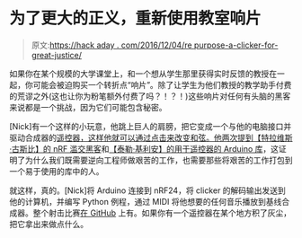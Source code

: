 # 为了更大的正义，重新使用教室响片

> 原文:[https://hack aday . com/2016/12/04/re purpose-a-clicker-for-great-justice/](https://hackaday.com/2016/12/04/repurpose-a-clicker-for-great-justice/)

如果你在某个规模的大学课堂上，和一个想从学生那里获得实时反馈的教授在一起，你可能会被迫购买一个转折点“响片”。除了让学生为他们教授的教学助手付费的荒谬之外(这也让你为粉笔额外付费了吗？！？！)这些响片对任何有头脑的黑客来说都是一个挑战，因为它们可能包含秘密。

[Nick]有一个这样的小玩意，他跳上巨人的肩膀，把它变成一个与他的电脑接口并驱动合成器的[遥控器，这样他就可以通过点击来改变和弦。他两次提到](https://nickmooney.com/lecture-clicker-synthesizer/)[【特拉维斯·古斯比】的 nRF 滥交黑客](https://travisgoodspeed.blogspot.de/2010/07/reversing-rf-clicker.html)和[【泰勒·基利安】的用于遥控器的 Arduino 库](http://www.taylorkillian.com/2012/11/turning-point-clicker-emulation-with.html)，这证明了为什么我们既需要逆向工程师做艰苦的工作，也需要那些将艰苦的工作打包到一个易于使用的库中的人。

就这样，真的。[Nick]将 Arduino 连接到 nRF24，将 clicker 的解码输出发送到他的计算机，并编写 Python 例程，通过 MIDI 将他想要的任何音乐播放到基线合成器。整个射击比赛[在 GitHub](https://github.com/nickmooney/turning-clicker) 上有。如果你有一个遥控器在某个地方积了灰尘，把它拿出来做点什么。